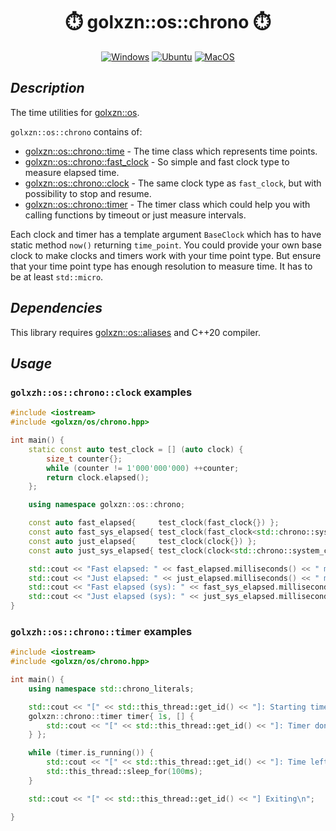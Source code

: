 <h1 align="center">⏱️ golxzn::os::chrono ⏱️</h1>

<div align="center">

[![Windows](https://github.com/golxzn/os-chrono/actions/workflows/ci-static-lib-windows.yml/badge.svg)][ci-windows]
[![Ubuntu](https://github.com/golxzn/os-chrono/actions/workflows/ci-static-lib-ubuntu.yml/badge.svg)][ci-ubuntu]
[![MacOS](https://github.com/golxzn/os-chrono/actions/workflows/ci-static-lib-macos.yml/badge.svg)][ci-macos]
</div>


## __*Description*__

The time utilities for [golxzn::os](https://github.com/golxzn/os).

`golxzn::os::chrono` contains of:

- [golxzn::os::chrono::time](code/include/golxzn/os/chrono/time.hpp) - The time class which represents time points.
- [golxzn::os::chrono::fast_clock](code/include/golxzn/os/chrono/clock.hpp) - So simple and fast clock type to measure elapsed time.
- [golxzn::os::chrono::clock](code/include/golxzn/os/chrono/clock.hpp) - The same clock type as `fast_clock`, but with possibility to stop and resume.
- [golxzn::os::chrono::timer](code/include/golxzn/os/chrono/timer.hpp) - The timer class which could help you with calling functions by timeout or just measure intervals.

Each clock and timer has a template argument `BaseClock` which has to have static method `now()` returning `time_point`.
You could provide your own base clock to make clocks and timers work with your time point type. But ensure that your time point type has enough resolution to measure time. It has to be at least `std::micro`.

## __*Dependencies*__

This library requires [golxzn::os::aliases](https://github.com/golxzn/os-aliases.git) and C++20 compiler.

## __*Usage*__

### __`golxzh::os::chrono::clock` examples__

```cpp
#include <iostream>
#include <golxzn/os/chrono.hpp>

int main() {
	static const auto test_clock = [] (auto clock) {
		size_t counter{};
		while (counter != 1'000'000'000) ++counter;
		return clock.elapsed();
	};

	using namespace golxzn::os::chrono;

	const auto fast_elapsed{     test_clock(fast_clock{}) };
	const auto fast_sys_elapsed{ test_clock(fast_clock<std::chrono::system_clock>{}) };
	const auto just_elapsed{     test_clock(clock{}) };
	const auto just_sys_elapsed{ test_clock(clock<std::chrono::system_clock>{}) };

	std::cout << "Fast elapsed: " << fast_elapsed.milliseconds() << " milliseconds\n";
	std::cout << "Just elapsed: " << just_elapsed.milliseconds() << " milliseconds\n";
	std::cout << "Fast elapsed (sys): " << fast_sys_elapsed.milliseconds() << " milliseconds\n";
	std::cout << "Just elapsed (sys): " << just_sys_elapsed.milliseconds() << " milliseconds\n";
}
```

### __`golxzh::os::chrono::timer` examples__

```cpp
#include <iostream>
#include <golxzn/os/chrono.hpp>

int main() {
	using namespace std::chrono_literals;

	std::cout << "[" << std::this_thread::get_id() << "]: Starting timer for 2 sec\n";
	golxzn::chrono::timer timer{ 1s, [] {
		std::cout << "[" << std::this_thread::get_id() << "]: Timer done\n";
	} };

	while (timer.is_running()) {
		std::cout << "[" << std::this_thread::get_id() << "]: Time left: " << timer.time_left().milliseconds() << " milliseconds\n";
		std::this_thread::sleep_for(100ms);
	}

	std::cout << "[" << std::this_thread::get_id() << "] Exiting\n";

}
```

[ci-windows]: https://github.com/golxzn/os-chrono/actions/workflows/ci-static-lib-windows.yml
[ci-ubuntu]: https://github.com/golxzn/os-chrono/actions/workflows/ci-static-lib-ubuntu.yml
[ci-macos]: https://github.com/golxzn/os-chrono/actions/workflows/ci-static-lib-macos.yml


